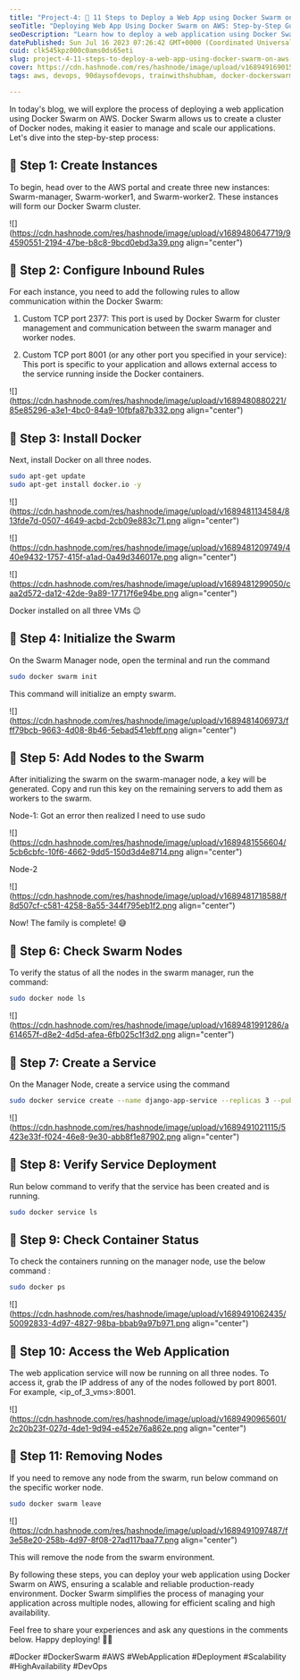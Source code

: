 ```yaml
---
title: "Project-4: 🔢 11 Steps to Deploy a Web App using Docker Swarm on AWS: A Production-Ready Guide 🚀🐳"
seoTitle: "Deploying Web App Using Docker Swarm on AWS: Step-by-Step Guide"
seoDescription: "Learn how to deploy a web application using Docker Swarm on AWS. Simplify application management and achieve high availability with Docker Swarm."
datePublished: Sun Jul 16 2023 07:26:42 GMT+0000 (Coordinated Universal Time)
cuid: clk545kpz000c0ams0ds65eti
slug: project-4-11-steps-to-deploy-a-web-app-using-docker-swarm-on-aws-a-production-ready-guide
cover: https://cdn.hashnode.com/res/hashnode/image/upload/v1689491690154/c8a524b0-d1a3-49bb-9f13-93fc62ea6a06.png
tags: aws, devops, 90daysofdevops, trainwithshubham, docker-dockerswarm-aws-webapplication-deployment-scalability-highavailability-devops

---
```


In today's blog, we will explore the process of deploying a web application using Docker Swarm on AWS. Docker Swarm allows us to create a cluster of Docker nodes, making it easier to manage and scale our applications. Let's dive into the step-by-step process:

## **🔸 Step 1: Create Instances**

To begin, head over to the AWS portal and create three new instances: Swarm-manager, Swarm-worker1, and Swarm-worker2. These instances will form our Docker Swarm cluster.

![](https://cdn.hashnode.com/res/hashnode/image/upload/v1689480647719/94590551-2194-47be-b8c8-9bcd0ebd3a39.png align="center")

## **🔸 Step 2: Configure Inbound Rules**

For each instance, you need to add the following rules to allow communication within the Docker Swarm:

1. Custom TCP port 2377: This port is used by Docker Swarm for cluster management and communication between the swarm manager and worker nodes.
    
2. Custom TCP port 8001 (or any other port you specified in your service): This port is specific to your application and allows external access to the service running inside the Docker containers.
    

![](https://cdn.hashnode.com/res/hashnode/image/upload/v1689480880221/85e85296-a3e1-4bc0-84a9-10fbfa87b332.png align="center")

## **🔸 Step 3: Install Docker**

Next, install Docker on all three nodes.

```bash
sudo apt-get update
sudo apt-get install docker.io -y
```

![](https://cdn.hashnode.com/res/hashnode/image/upload/v1689481134584/813fde7d-0507-4649-acbd-2cb09e883c71.png align="center")

![](https://cdn.hashnode.com/res/hashnode/image/upload/v1689481209749/440e9432-1757-415f-a1ad-0a49d346017e.png align="center")

![](https://cdn.hashnode.com/res/hashnode/image/upload/v1689481299050/caa2d572-da12-42de-9a89-17717f6e94be.png align="center")

Docker installed on all three VMs 😉

## **🔸 Step 4: Initialize the Swarm**

On the Swarm Manager node, open the terminal and run the command

```bash
sudo docker swarm init
```

This command will initialize an empty swarm.

![](https://cdn.hashnode.com/res/hashnode/image/upload/v1689481406973/fff79bcb-9663-4d08-8b46-5ebad541ebff.png align="center")

## **🔸 Step 5: Add Nodes to the Swarm**

After initializing the swarm on the swarm-manager node, a key will be generated. Copy and run this key on the remaining servers to add them as workers to the swarm.

Node-1: Got an error then realized I need to use sudo

![](https://cdn.hashnode.com/res/hashnode/image/upload/v1689481556604/5cb6cbfc-10f6-4662-9dd5-150d3d4e8714.png align="center")

Node-2

![](https://cdn.hashnode.com/res/hashnode/image/upload/v1689481718588/f8d507cf-c581-4258-8a55-344f795eb1f2.png align="center")

Now! The family is complete! 😅

## **🔸 Step 6: Check Swarm Nodes**

To verify the status of all the nodes in the swarm manager, run the command:

```bash
sudo docker node ls
```

![](https://cdn.hashnode.com/res/hashnode/image/upload/v1689481991286/a614657f-d8e2-4d5d-afea-6fb025c1f3d2.png align="center")

## **🔸 Step 7: Create a Service**

On the Manager Node, create a service using the command

```bash
sudo docker service create --name django-app-service --replicas 3 --publish 8001:8001 trainwithshubham/react-django-app:latest
```

![](https://cdn.hashnode.com/res/hashnode/image/upload/v1689491021115/5423e33f-f024-46e8-9e30-abb8f1e87902.png align="center")

## **🔸 Step 8: Verify Service Deployment**

Run below command to verify that the service has been created and is running.

```bash
sudo docker service ls
```

## **🔸 Step 9: Check Container Status**

To check the containers running on the manager node, use the below command :

```bash
sudo docker ps
```

![](https://cdn.hashnode.com/res/hashnode/image/upload/v1689491062435/50092833-4d97-4827-98ba-bbab9a97b971.png align="center")

## **🔸 Step 10: Access the Web Application**

The web application service will now be running on all three nodes. To access it, grab the IP address of any of the nodes followed by port 8001. For example, &lt;ip\_of\_3\_vms&gt;:8001.

![](https://cdn.hashnode.com/res/hashnode/image/upload/v1689490965601/2c20b23f-027d-4de1-9d94-e452e76a862e.png align="center")

## **🔸 Step 11: Removing Nodes**

If you need to remove any node from the swarm, run below command on the specific worker node.

```bash
sudo docker swarm leave
```

![](https://cdn.hashnode.com/res/hashnode/image/upload/v1689491097487/f3e58e20-258b-4d97-8f08-27ad117baa77.png align="center")

This will remove the node from the swarm environment.

By following these steps, you can deploy your web application using Docker Swarm on AWS, ensuring a scalable and reliable production-ready environment. Docker Swarm simplifies the process of managing your application across multiple nodes, allowing for efficient scaling and high availability.

Feel free to share your experiences and ask any questions in the comments below. Happy deploying! 🚀🐳

#Docker #DockerSwarm #AWS #WebApplication #Deployment #Scalability #HighAvailability #DevOps